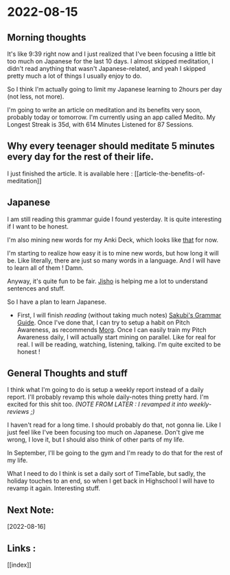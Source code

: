 # 2022-08-15 

## Morning thoughts

It's like 9:39 right now and I just realized that I've been focusing a little bit too much on Japanese for the last 10 days. I almost skipped meditation, I didn't read anything that wasn't Japanese-related, and yeah I skipped pretty much a lot of things I usually enjoy to do. 

So I think I'm actually going to limit my Japanese learning to  2hours per day (not less, not more).

I'm going to write an article on meditation and its benefits very soon, probably today or tomorrow. I'm currently using an app called Medito. My Longest Streak is 35d, with 614 Minutes Listened for 87 Sessions. 

## Why every teenager should meditate 5 minutes every day for the rest of their life.

I just finished the article. It is available here : [[article-the-benefits-of-meditation]]

## Japanese

I am still reading this grammar guide I found yesterday. It is quite interesting if I want to be honest. 

I'm also mining new words for my Anki Deck, which looks like [that](https://cdn.discordapp.com/attachments/945027080037498890/1008703904122409071/unknown.png) for now.

I'm starting to realize how easy it is to mine new words, but how long it will be. Like literally, there are just so many words in a language. And I will have to learn all of them ! Damn.

Anyway, it's quite fun to be fair. [Jisho](https://jisho.org/) is helping me a lot to understand sentences and stuff. 

So I have a plan to learn Japanese.

- First, I will finish *reading* (without taking much notes) [Sakubi's Grammar Guide](https://sakubi.neocities.org/#). Once I've done that, I can try to setup a habit on Pitch Awareness, as recommends [Morg](https://morg.systems). Once I can easily train my Pitch Awareness daily, I will actually start mining on parallel. Like for real for real. I will be reading, watching, listening, talking. I'm quite excited to be honest !

## General Thoughts and stuff

I think what I'm going to do is setup a weekly report instead of a daily report. I'll probably revamp this whole daily-notes thing pretty hard. I'm excited for this shit too. *(NOTE FROM LATER : I revamped it into weekly-reviews ;)*

I haven't read for a long time. I should probably do that, not gonna lie. Like I just feel like I've been focusing too much on Japanese. Don't give me wrong, I love it, but I should also think of other parts of my life. 

In September, I'll be going to the gym and I'm ready to do that for the rest of my life.

What I need to do I think is set a daily sort of TimeTable, but sadly, the holiday touches to an end, so when I get back in Highschool I will have to revamp it again. Interesting stuff.

## Next Note:
[2022-08-16]

## Links :
[[index]]